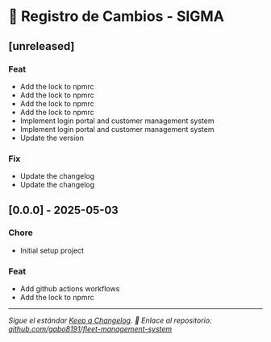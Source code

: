 # 📜 Registro de Cambios - SIGMA

## [unreleased]

### Feat

- Add the lock to npmrc
- Add the lock to npmrc
- Add the lock to npmrc
- Add the lock to npmrc
- Implement login portal and customer management system
- Implement login portal and customer management system
- Update the version

### Fix

- Update the changelog
- Update the changelog

## [0.0.0] - 2025-05-03

### Chore

- Initial setup project

### Feat

- Add github actions workflows
- Add the lock to npmrc


---
_Sigue el estándar [Keep a Changelog](https://keepachangelog.com/)._
_🔗 Enlace al repositorio: [github.com/gabo8191/fleet-management-system](https://github.com/gabo8191/fleet-management-system)_

